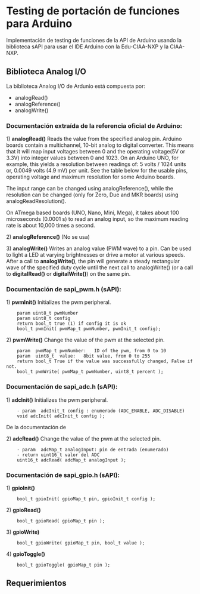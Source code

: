 # Testing de portación de funciones para Arduino
Implementación de testing de funciones de la API de Arduino usando la biblioteca sAPI para usar el IDE Arduino con la Edu-CIAA-NXP y la CIAA-NXP. 

## Biblioteca Analog I/O

La biblioteca Analog I/O de Ardunio está compuesta por:

*   analogRead() 
*   analogReference() 
*   analogWrite() 

### Documentación extraída de la referencia oficial de Arduino:

1\) **analogRead()** Reads the value from the specified analog pin. Arduino boards contain a multichannel, 10-bit analog to digital converter. This means that it will map input voltages between 0 and the operating voltage(5V or 3.3V) into integer values between 0 and 1023. On an Arduino UNO, for example, this yields a resolution between readings of: 5 volts / 1024 units or, 0.0049 volts (4.9 mV) per unit. See the table below for the usable pins, operating voltage and maximum resolution for some Arduino boards.

The input range can be changed using analogReference(), while the resolution can be changed (only for Zero, Due and MKR boards) using analogReadResolution().

On ATmega based boards (UNO, Nano, Mini, Mega), it takes about 100 microseconds (0.0001 s) to read an analog input, so the maximum reading rate is about 10,000 times a second.

2\) **analogReference()** (No se usa)

3\) **analogWrite()** Writes an analog value (PWM wave) to a pin. Can be used to light a LED at varying brightnesses or drive a motor at various speeds. After a call to **analogWrite()**, the pin will generate a steady rectangular wave of the specified duty cycle until the next call to analogWrite() (or a call to **digitalRead()** or **digitalWrite()**) on the same pin.

### Documentación de sapi_pwm.h (sAPI):

1\) **pwmInit()** Initializes the pwm peripheral.

        param uint8_t pwmNumber
        param uint8_t config
        return bool_t true (1) if config it is ok
        bool_t pwmInit( pwmMap_t pwmNumber, pwmInit_t config);

2\) **pwmWrite()** Change the value of the pwm at the selected pin.

        param  pwmMap_t pwmNumber:   ID of the pwm, from 0 to 10
        param  uint8_t  value:   8bit value, from 0 to 255
        return bool_t True if the value was successfully changed, False if not.
        bool_t pwmWrite( pwmMap_t pwmNumber, uint8_t percent );



### Documentación de sapi_adc.h (sAPI):

1\) **adcInit()** Initializes the pwm peripheral.

        - param  adcInit_t config : enumerado (ADC_ENABLE, ADC_DISABLE)
        void adcInit( adcInit_t config );

De la documentación de 


2\) **adcRead()** Change the value of the pwm at the selected pin.

        - param  adcMap_t analogInput: pin de entrada (enumerado)
        - return uint16_t valor del ADC
        uint16_t adcRead( adcMap_t analogInput );

### Documentación de sapi_gpio.h (sAPI):

1\) **gpioInit()** 

        bool_t gpioInit( gpioMap_t pin, gpioInit_t config );


2\) **gpioRead()**

        bool_t gpioRead( gpioMap_t pin );

3\) **gpioWrite)**

        bool_t gpioWrite( gpioMap_t pin, bool_t value );

4\) **gpioToggle()**

        bool_t gpioToggle( gpioMap_t pin );

## Requerimientos